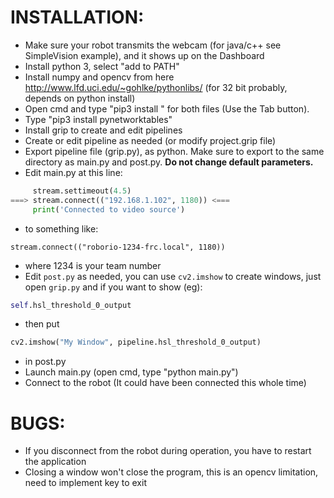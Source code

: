 INSTALLATION:
=============
* Make sure your robot transmits the webcam (for java/c++ see SimpleVision example), and it shows up on the Dashboard
* Install python 3, select "add to PATH"
* Install numpy and opencv from here http://www.lfd.uci.edu/~gohlke/pythonlibs/ (for 32 bit probably, depends on python install)
* Open cmd and type "pip3 install <name of whl file>" for both files (Use the Tab button).
* Type "pip3 install pynetworktables"
* Install grip to create and edit pipelines
* Create or edit pipeline as needed (or modify project.grip file)
* Export pipeline file (grip.py), as python. Make sure to export to the same directory as main.py and post.py. **Do not change default parameters.**
* Edit main.py at this line:

```python
     stream.settimeout(4.5)
===> stream.connect(("192.168.1.102", 1180)) <===
     print('Connected to video source')
```

* to something like:

`stream.connect(("roborio-1234-frc.local", 1180))`

* where 1234 is your team number
* Edit `post.py` as needed, you can use `cv2.imshow` to create windows, just open `grip.py` and if you want to show (eg):
```python
self.hsl_threshold_0_output
```
* then put
```python
cv2.imshow("My Window", pipeline.hsl_threshold_0_output)
```
* in post.py
* Launch main.py (open cmd, type "python main.py")
* Connect to the robot (It could have been connected this whole time)

BUGS:
=====
* If you disconnect from the robot during operation, you have to restart the application
* Closing a window won't close the program, this is an opencv limitation, need to implement key to exit